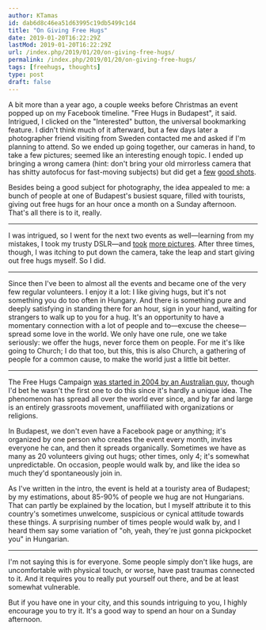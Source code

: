 ```yaml
---
author: KTamas
id: dab6d8c46ea51d63995c19db5499c1d4
title: "On Giving Free Hugs"
date: 2019-01-20T16:22:29Z
lastMod: 2019-01-20T16:22:29Z
url: /index.php/2019/01/20/on-giving-free-hugs/
permalink: /index.php/2019/01/20/on-giving-free-hugs/
tags: [freehugs, thoughts]
type: post
draft: false
---
```

A bit more than a year ago, a couple weeks before Christmas an event popped up on my Facebook timeline. "Free Hugs in Budapest", it said. Intrigued, I clicked on the "Interested" button, the universal bookmarking feature. I didn't think much of it afterward, but a few days later a photographer friend visiting from Sweden contacted me and asked if I'm planning to attend. So we ended up going together, our cameras in hand, to take a few pictures; seemed like an interesting enough topic. I ended up bringing a wrong camera (hint: don't bring your old mirrorless camera that has shitty autofocus for fast-moving subjects) but did get a [few](https://www.facebook.com/ktamasphotovideo/posts/547084138989539) [good shots](https://www.facebook.com/ktamasphotovideo/posts/547084225656197).

Besides being a good subject for photography, the idea appealed to me: a bunch of people at one of Budapest's busiest square, filled with tourists, giving out free hugs for an hour once a month on a Sunday afternoon. That's all there is to it, really.

---

I was intrigued, so I went for the next two events as well—learning from my mistakes, I took my trusty DSLR—and [took](https://www.facebook.com/media/set/?set=a.564701503894469&type=3) [more pictures](https://www.facebook.com/pg/ktamasphotovideo/photos/?tab=album&album_id=588050271559592). After three times, though, I was itching to put down the camera, take the leap and start giving out free hugs myself. So I did.

---

Since then I've been to almost all the events and became one of the very few regular volunteers. I enjoy it a lot: I like giving hugs, but it's not something you do too often in Hungary. And there is something pure and deeply satisfying in standing there for an hour, sign in your hand, waiting for strangers to walk up to you for a hug. It's an opportunity to have a momentary connection with a lot of people and to—excuse the cheese—spread some love in the world. We only have one rule, one we take seriously: we offer the hugs, never force them on people. For me it's like going to Church; I do that too, but this, this is also Church, a gathering of people for a common cause, to make the world just a little bit better. 

---

The Free Hugs Campaign [was started in 2004 by an Australian guy](https://en.wikipedia.org/wiki/Free_Hugs_Campaign), though I'd bet he wasn't the first one to do this since it's hardly a unique idea. The phenomenon has spread all over the world ever since, and by far and large is an entirely grassroots movement, unaffiliated with organizations or religions. 

In Budapest, we don't even have a Facebook page or anything; it's organized by one person who creates the event every month, invites everyone he can, and then it spreads organically. Sometimes we have as many as 20 volunteers giving out hugs; other times, only 4; it's somewhat unpredictable. On occasion, people would walk by, and like the idea so much they'd spontaneously join in.

As I've written in the intro, the event is held at a touristy area of Budapest; by my estimations, about 85-90% of people we hug are not Hungarians. That can partly be explained by the location, but I myself attribute it to this country's sometimes unwelcome, suspicious or cynical attitude towards these things. A surprising number of times people would walk by, and I heard them say some variation of "oh, yeah, they're just gonna pickpocket you" in Hungarian.

---

I'm not saying this is for everyone. Some people simply don't like hugs, are uncomfortable with physical touch, or worse, have past traumas connected to it. And it requires you to really put yourself out there, and be at least somewhat vulnerable.

But if you have one in your city, and this sounds intriguing to you, I highly encourage you to try it. It's a good way to spend an hour on a Sunday afternoon.
